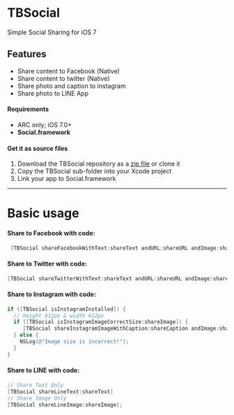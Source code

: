 TBSocial
========

Simple Social Sharing for iOS 7

## Features
- Share content to Facebook (Native)
- Share content to twitter (Native)
- Share photo and caption to instagram
- Share photo to LINE App

#### Requirements

* ARC only; iOS 7.0+
* **Social.framework**

#### Get it as source files

1. Download the TBSocial repository as a [zip file](https://github.com/Thunderbird7/TBSocial.git) or clone it
2. Copy the TBSocial sub-folder into your Xcode project
3. Link your app to Social.framework

------------------------------------
Basic usage
====================================

#### Share to Facebook with code:
```objective-c
 [TBSocial shareFacebookWithText:shareText andURL:shareURL andImage:shareImage inView:self]; 
```

#### Share to Twitter with code:
```objective-c
[TBSocial shareTwitterWithText:shareText andURL:shareURL andImage:shareImage inView:self];
```

#### Share to Instagram with code:
```objective-c
if ([TBSocial isInstagramInstalled]) {
  // height 612px & width 612px
  if ([TBSocial isInstagramImageCorrectSize:shareImage]) {
     [TBSocial shareInstagramImageWithCaption:shareCaption andImage:shareImage inView:self.view];
  } else {
    NSLog(@"Image size is incorrect!");
  }
}
```

#### Share to LINE with code:
```objective-c
// Share Text Only
[TBSocial shareLineText:shareText]
// Share Image Only
[TBSocial shareLineImage:shareImage];
```
